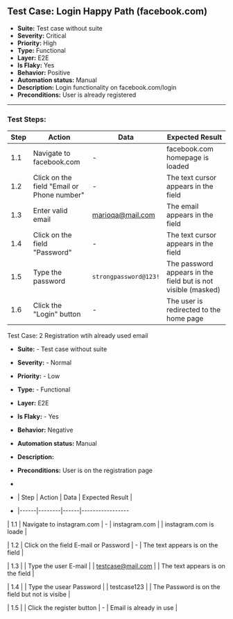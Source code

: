 ##  Test Case: Login Happy Path (facebook.com)

- **Suite:** Test case without suite  
- **Severity:** Critical  
- **Priority:** High  
- **Type:** Functional  
- **Layer:** E2E  
- **Is Flaky:** Yes  
- **Behavior:** Positive  
- **Automation status:** Manual  
- **Description:** Login functionality on facebook.com/login  
- **Preconditions:** User is already registered  

---

###  Test Steps:

| Step | Action | Data | Expected Result |
|------|--------|------|-----------------|
| 1.1 | Navigate to facebook.com | - | facebook.com homepage is loaded |
| 1.2 | Click on the field "Email or Phone number" | - | The text cursor appears in the field |
| 1.3 | Enter valid email | marioqa@mail.com | The email appears in the field |
| 1.4 | Click on the field "Password" | - | The text cursor appears in the field |
| 1.5 | Type the password | `strongpassword@123!` | The password appears in the field but is not visible (masked) |
| 1.6 | Click the "Login" button | - | The user is redirected to the home page |


Test Case: 2 Registration wtih already used email

- **Suite:** - Test case without suite  
- **Severity:** - Normal
- **Priority:** - Low
- **Type:** - Functional 
- **Layer:** E2E
- **Is Flaky:** - Yes
- **Behavior:** Negative
- **Automation status:** Manual
- **Description:** 
- **Preconditions:** User is on the registration page

- 
- | Step | Action | Data | Expected Result |
- |------|--------|------|-----------------
  
| 1.1 | Navigate to instagram.com | - | instagram.com |  | instagram.com is loade | 

| 1.2 | Click on the field E-mail or Password | - | The text appears is on the field |

| 1.3 | | Type the user E-mail |  | testcase@mail.com |  | The text appears is on the field |

| 1.4 | | Type the usear Password | | testcase123 |  | The Password is on the field but not is visibe |

| 1.5 | | Click the register button | - | Email is already in use | 
